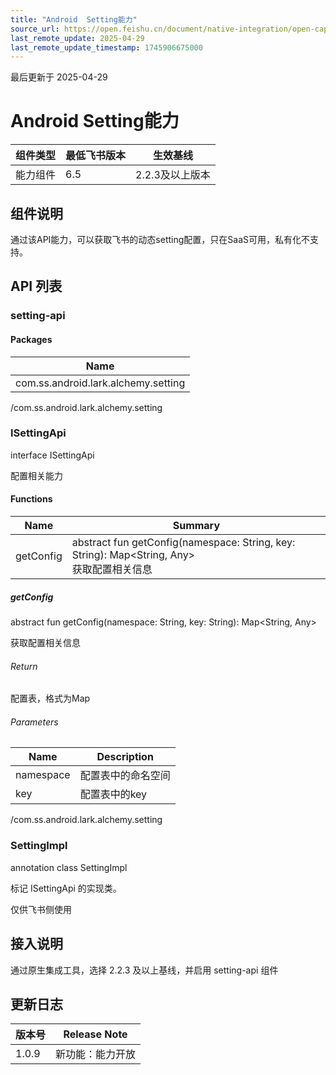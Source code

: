 ```yaml
---
title: "Android  Setting能力"
source_url: https://open.feishu.cn/document/native-integration/open-capability/capability-components/setting-ability/android-setting-
last_remote_update: 2025-04-29
last_remote_update_timestamp: 1745906675000
---
```

最后更新于 2025-04-29

# Android Setting能力

|组件类型| 最低飞书版本 |生效基线|
|--|--------|-|
|能力组件| 6.5  |2.2.3及以上版本|

## 组件说明
通过该API能力，可以获取飞书的动态setting配置，只在SaaS可用，私有化不支持。

## API 列表
### setting-api

#### Packages

| Name |
|---|
| com.ss.android.lark.alchemy.setting |

/com.ss.android.lark.alchemy.setting

### ISettingApi

interface ISettingApi

配置相关能力

#### Functions

| Name | Summary |
|---|---|
| getConfig | abstract fun getConfig(namespace: String, key: String): Map&lt;String, Any&gt;<br>获取配置相关信息 |

##### getConfig

abstract fun getConfig(namespace: String, key: String): Map&lt;String, Any&gt;

获取配置相关信息

###### Return

配置表，格式为Map

###### Parameters

| Name | Description |
|---|---|
| namespace | 配置表中的命名空间 |
| key | 配置表中的key |

/com.ss.android.lark.alchemy.setting

### SettingImpl

annotation class SettingImpl

标记 ISettingApi 的实现类。 

仅供飞书侧使用

## 接入说明
通过原生集成工具，选择 2.2.3 及以上基线，并启用 setting-api 组件

## 更新日志
| 版本号   |Release Note|
|-------|---|
| 1.0.9 |新功能：能力开放|

